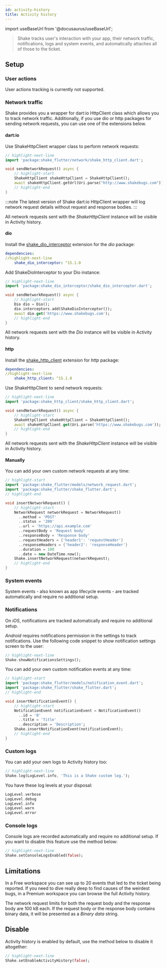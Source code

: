 ```yaml
---
id: activity-history
title: Activity history
---
```

import useBaseUrl from '@docusaurus/useBaseUrl';

>Shake tracks user's interaction with your app, their network traffic, notifications, logs and system events,
and automatically attaches all of those to the ticket.


## Setup


### User actions

User actions tracking is currently not supported.


### Network traffic

Shake provides you a wrapper for dart:io HttpClient class which allows you to track network traffic.
Additionally, if you use dio or http packages for sending network requests, you can use one of the extensions below.


#### dart:io

Use ShakeHttpClient wrapper class to perform network requests:

```dart title="main.dart" 
// highlight-next-line 
import 'package:shake_flutter/network/shake_http_client.dart';

void sendNetworkRequest() async { 
    // highlight-start 
    ShakeHttpClient shakeHttpClient = ShakeHttpClient(); 
    await shakeHttpClient.getUrl(Uri.parse("http://www.shakebugs.com")); 
    // highlight-end 
}
```

:::note
The latest version of Shake dart:io HttpClient wrapper will log network request details without request and response bodies.
:::

All network requests sent with the *ShakeHttpClient* instance will be visible in Activity history.


#### dio

Install the [shake_dio_interceptor](https://pub.dev/packages/shake_dio_interceptor) extension for the *dio* package:

```yaml title="pubspec.yaml"
dependencies:
//highlight-next-line
    shake_dio_interceptor: ^15.1.0
```

Add ShakeDioInterceptor to your Dio instance:

```dart title="main.dart" // 
// highlight-next-line 
import 'package:shake_dio_interceptor/shake_dio_interceptor.dart';

void sendNetworkRequest() async { 
    // highlight-start 
    Dio dio = Dio(); 
    dio.interceptors.add(ShakeDioInterceptor()); 
    await dio.get('https://www.shakebugs.com'); 
    // highlight-end 
}
```

All network requests sent with the *Dio* instance will be visible in Activity history.


#### http

Install the [shake_http_client](https://pub.dev/packages/shake_http_client) extension for *http* package:

```yaml title="pubspec.yaml"
dependencies:
//highlight-next-line
    shake_http_client: ^15.1.0
```

Use ShakeHttpClient to send network requests:

```dart title="main.dart" 
// highlight-next-line 
import 'package:shake_http_client/shake_http_client.dart';

void sendNetworkRequest() async { 
    // highlight-start 
    ShakeHttpClient shakeHttpClient = ShakeHttpClient(); 
    await shakeHttpClient.get(Uri.parse('https://www.shakebugs.com')); 
    // highlight-end 
}
```

All network requests sent with the *ShakeHttpClient* instance will be visible in Activity history.


#### Manually

You can add your own custom network requests at any time:

```dart title="main.dart"
// highlight-start
import 'package:shake_flutter/models/network_request.dart';
import 'package:shake_flutter/shake_flutter.dart';
// highlight-end

void insertNetworkRequest() {
    // highlight-start
    NetworkRequest networkRequest = NetworkRequest()
      ..method = 'POST'
      ..status = '200'
      ..url = 'https://api.example.com'
      ..requestBody = 'Request body'
      ..responseBody = 'Response body'
      ..requestHeaders = {'header1': 'requestHeader'}
      ..responseHeaders = {'header2': 'responseHeader'}
      ..duration = 100
      ..date = new DateTime.now();
    Shake.insertNetworkRequest(networkRequest);
    // highlight-end
}
```

### System events

System events - also known as app lifecycle events - are tracked automatically and require no additional setup.


### Notifications

On *iOS*, notifications are tracked automatically and require no additional setup.

*Android* requires notifications permission in the settings to track notifications.
Use the following code snippet to show notification settings screen to the user:

```dart title="main.dart" 
// highlight-next-line 
Shake.showNotificationsSettings();
```

You can add your own custom notification events at any time:

```dart title="main.dart"
// highlight-start
import 'package:shake_flutter/models/notification_event.dart';
import 'package:shake_flutter/shake_flutter.dart';
// highlight-end

void insertNotificationEvent() {
    // highlight-start
    NotificationEvent notificationEvent = NotificationEvent()
      ..id = '0'
      ..title = 'Title'
      ..description = 'Description';
    Shake.insertNotificationEvent(notificationEvent);
    // highlight-end
}
```


### Custom logs

You can add your own logs to Activity history too:

```dart title="main.dart" 
// highlight-next-line 
Shake.log(LogLevel.info, 'This is a Shake custom log.');
```

You have these log levels at your disposal:

```dart 
LogLevel.verbose
LogLevel.debug
LogLevel.info
LogLevel.warn
LogLevel.error
```


### Console logs

Console logs are recorded automatically and require no additional setup.
If you want to disable this feature use the method below:

```dart title="main.dart" 
// highlight-next-line 
Shake.setConsoleLogsEnabled(false);
```


## Limitations

In a Free workspace you can see up to 20 events that led to the ticket being reported.
If you need to dive really deep to find causes of the weirdest bugs,
in a Premium workspace you can browse the full Activity history.

The network request limits for both the request body and the response body are 100 kB each.
If the request body or the response body contains binary data, it will be presented as a *Binary data* string.


## Disable

Activity history is enabled by default, use the method below to disable it altogether:

```dart title="main.dart"
// highlight-next-line
Shake.setEnableActivityHistory(false);
```
